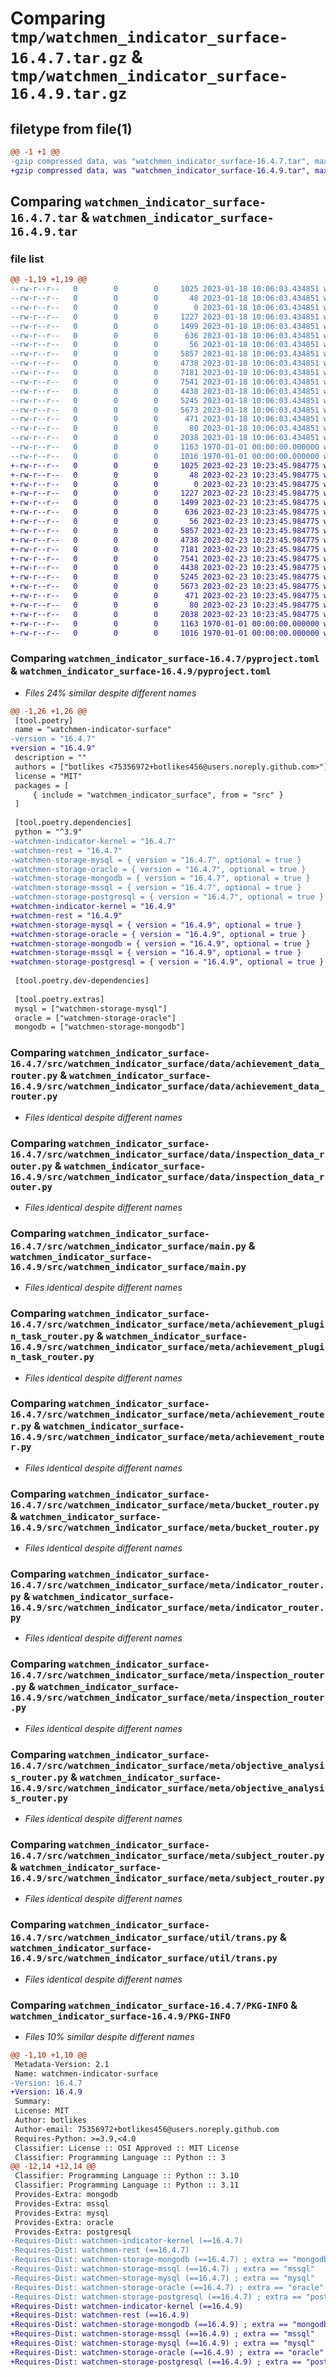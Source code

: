 # Comparing `tmp/watchmen_indicator_surface-16.4.7.tar.gz` & `tmp/watchmen_indicator_surface-16.4.9.tar.gz`

## filetype from file(1)

```diff
@@ -1 +1 @@
-gzip compressed data, was "watchmen_indicator_surface-16.4.7.tar", max compression
+gzip compressed data, was "watchmen_indicator_surface-16.4.9.tar", max compression
```

## Comparing `watchmen_indicator_surface-16.4.7.tar` & `watchmen_indicator_surface-16.4.9.tar`

### file list

```diff
@@ -1,19 +1,19 @@
--rw-r--r--   0        0        0     1025 2023-01-18 10:06:03.434851 watchmen_indicator_surface-16.4.7/pyproject.toml
--rw-r--r--   0        0        0       48 2023-01-18 10:06:03.434851 watchmen_indicator_surface-16.4.7/src/watchmen_indicator_surface/__init__.py
--rw-r--r--   0        0        0        0 2023-01-18 10:06:03.434851 watchmen_indicator_surface-16.4.7/src/watchmen_indicator_surface/data/__init__.py
--rw-r--r--   0        0        0     1227 2023-01-18 10:06:03.434851 watchmen_indicator_surface-16.4.7/src/watchmen_indicator_surface/data/achievement_data_router.py
--rw-r--r--   0        0        0     1499 2023-01-18 10:06:03.434851 watchmen_indicator_surface-16.4.7/src/watchmen_indicator_surface/data/inspection_data_router.py
--rw-r--r--   0        0        0      636 2023-01-18 10:06:03.434851 watchmen_indicator_surface-16.4.7/src/watchmen_indicator_surface/main.py
--rw-r--r--   0        0        0       56 2023-01-18 10:06:03.434851 watchmen_indicator_surface-16.4.7/src/watchmen_indicator_surface/meta/__init__.py
--rw-r--r--   0        0        0     5857 2023-01-18 10:06:03.434851 watchmen_indicator_surface-16.4.7/src/watchmen_indicator_surface/meta/achievement_plugin_task_router.py
--rw-r--r--   0        0        0     4738 2023-01-18 10:06:03.434851 watchmen_indicator_surface-16.4.7/src/watchmen_indicator_surface/meta/achievement_router.py
--rw-r--r--   0        0        0     7181 2023-01-18 10:06:03.434851 watchmen_indicator_surface-16.4.7/src/watchmen_indicator_surface/meta/bucket_router.py
--rw-r--r--   0        0        0     7541 2023-01-18 10:06:03.434851 watchmen_indicator_surface-16.4.7/src/watchmen_indicator_surface/meta/indicator_router.py
--rw-r--r--   0        0        0     4438 2023-01-18 10:06:03.434851 watchmen_indicator_surface-16.4.7/src/watchmen_indicator_surface/meta/inspection_router.py
--rw-r--r--   0        0        0     5245 2023-01-18 10:06:03.434851 watchmen_indicator_surface-16.4.7/src/watchmen_indicator_surface/meta/objective_analysis_router.py
--rw-r--r--   0        0        0     5673 2023-01-18 10:06:03.434851 watchmen_indicator_surface-16.4.7/src/watchmen_indicator_surface/meta/subject_router.py
--rw-r--r--   0        0        0      471 2023-01-18 10:06:03.434851 watchmen_indicator_surface-16.4.7/src/watchmen_indicator_surface/settings.py
--rw-r--r--   0        0        0       80 2023-01-18 10:06:03.434851 watchmen_indicator_surface-16.4.7/src/watchmen_indicator_surface/util/__init__.py
--rw-r--r--   0        0        0     2038 2023-01-18 10:06:03.434851 watchmen_indicator_surface-16.4.7/src/watchmen_indicator_surface/util/trans.py
--rw-r--r--   0        0        0     1163 1970-01-01 00:00:00.000000 watchmen_indicator_surface-16.4.7/setup.py
--rw-r--r--   0        0        0     1016 1970-01-01 00:00:00.000000 watchmen_indicator_surface-16.4.7/PKG-INFO
+-rw-r--r--   0        0        0     1025 2023-02-23 10:23:45.984775 watchmen_indicator_surface-16.4.9/pyproject.toml
+-rw-r--r--   0        0        0       48 2023-02-23 10:23:45.984775 watchmen_indicator_surface-16.4.9/src/watchmen_indicator_surface/__init__.py
+-rw-r--r--   0        0        0        0 2023-02-23 10:23:45.984775 watchmen_indicator_surface-16.4.9/src/watchmen_indicator_surface/data/__init__.py
+-rw-r--r--   0        0        0     1227 2023-02-23 10:23:45.984775 watchmen_indicator_surface-16.4.9/src/watchmen_indicator_surface/data/achievement_data_router.py
+-rw-r--r--   0        0        0     1499 2023-02-23 10:23:45.984775 watchmen_indicator_surface-16.4.9/src/watchmen_indicator_surface/data/inspection_data_router.py
+-rw-r--r--   0        0        0      636 2023-02-23 10:23:45.984775 watchmen_indicator_surface-16.4.9/src/watchmen_indicator_surface/main.py
+-rw-r--r--   0        0        0       56 2023-02-23 10:23:45.984775 watchmen_indicator_surface-16.4.9/src/watchmen_indicator_surface/meta/__init__.py
+-rw-r--r--   0        0        0     5857 2023-02-23 10:23:45.984775 watchmen_indicator_surface-16.4.9/src/watchmen_indicator_surface/meta/achievement_plugin_task_router.py
+-rw-r--r--   0        0        0     4738 2023-02-23 10:23:45.984775 watchmen_indicator_surface-16.4.9/src/watchmen_indicator_surface/meta/achievement_router.py
+-rw-r--r--   0        0        0     7181 2023-02-23 10:23:45.984775 watchmen_indicator_surface-16.4.9/src/watchmen_indicator_surface/meta/bucket_router.py
+-rw-r--r--   0        0        0     7541 2023-02-23 10:23:45.984775 watchmen_indicator_surface-16.4.9/src/watchmen_indicator_surface/meta/indicator_router.py
+-rw-r--r--   0        0        0     4438 2023-02-23 10:23:45.984775 watchmen_indicator_surface-16.4.9/src/watchmen_indicator_surface/meta/inspection_router.py
+-rw-r--r--   0        0        0     5245 2023-02-23 10:23:45.984775 watchmen_indicator_surface-16.4.9/src/watchmen_indicator_surface/meta/objective_analysis_router.py
+-rw-r--r--   0        0        0     5673 2023-02-23 10:23:45.984775 watchmen_indicator_surface-16.4.9/src/watchmen_indicator_surface/meta/subject_router.py
+-rw-r--r--   0        0        0      471 2023-02-23 10:23:45.984775 watchmen_indicator_surface-16.4.9/src/watchmen_indicator_surface/settings.py
+-rw-r--r--   0        0        0       80 2023-02-23 10:23:45.984775 watchmen_indicator_surface-16.4.9/src/watchmen_indicator_surface/util/__init__.py
+-rw-r--r--   0        0        0     2038 2023-02-23 10:23:45.984775 watchmen_indicator_surface-16.4.9/src/watchmen_indicator_surface/util/trans.py
+-rw-r--r--   0        0        0     1163 1970-01-01 00:00:00.000000 watchmen_indicator_surface-16.4.9/setup.py
+-rw-r--r--   0        0        0     1016 1970-01-01 00:00:00.000000 watchmen_indicator_surface-16.4.9/PKG-INFO
```

### Comparing `watchmen_indicator_surface-16.4.7/pyproject.toml` & `watchmen_indicator_surface-16.4.9/pyproject.toml`

 * *Files 24% similar despite different names*

```diff
@@ -1,26 +1,26 @@
 [tool.poetry]
 name = "watchmen-indicator-surface"
-version = "16.4.7"
+version = "16.4.9"
 description = ""
 authors = ["botlikes <75356972+botlikes456@users.noreply.github.com>"]
 license = "MIT"
 packages = [
     { include = "watchmen_indicator_surface", from = "src" }
 ]
 
 [tool.poetry.dependencies]
 python = "^3.9"
-watchmen-indicator-kernel = "16.4.7"
-watchmen-rest = "16.4.7"
-watchmen-storage-mysql = { version = "16.4.7", optional = true }
-watchmen-storage-oracle = { version = "16.4.7", optional = true }
-watchmen-storage-mongodb = { version = "16.4.7", optional = true }
-watchmen-storage-mssql = { version = "16.4.7", optional = true }
-watchmen-storage-postgresql = { version = "16.4.7", optional = true }
+watchmen-indicator-kernel = "16.4.9"
+watchmen-rest = "16.4.9"
+watchmen-storage-mysql = { version = "16.4.9", optional = true }
+watchmen-storage-oracle = { version = "16.4.9", optional = true }
+watchmen-storage-mongodb = { version = "16.4.9", optional = true }
+watchmen-storage-mssql = { version = "16.4.9", optional = true }
+watchmen-storage-postgresql = { version = "16.4.9", optional = true }
 
 [tool.poetry.dev-dependencies]
 
 [tool.poetry.extras]
 mysql = ["watchmen-storage-mysql"]
 oracle = ["watchmen-storage-oracle"]
 mongodb = ["watchmen-storage-mongodb"]
```

### Comparing `watchmen_indicator_surface-16.4.7/src/watchmen_indicator_surface/data/achievement_data_router.py` & `watchmen_indicator_surface-16.4.9/src/watchmen_indicator_surface/data/achievement_data_router.py`

 * *Files identical despite different names*

### Comparing `watchmen_indicator_surface-16.4.7/src/watchmen_indicator_surface/data/inspection_data_router.py` & `watchmen_indicator_surface-16.4.9/src/watchmen_indicator_surface/data/inspection_data_router.py`

 * *Files identical despite different names*

### Comparing `watchmen_indicator_surface-16.4.7/src/watchmen_indicator_surface/main.py` & `watchmen_indicator_surface-16.4.9/src/watchmen_indicator_surface/main.py`

 * *Files identical despite different names*

### Comparing `watchmen_indicator_surface-16.4.7/src/watchmen_indicator_surface/meta/achievement_plugin_task_router.py` & `watchmen_indicator_surface-16.4.9/src/watchmen_indicator_surface/meta/achievement_plugin_task_router.py`

 * *Files identical despite different names*

### Comparing `watchmen_indicator_surface-16.4.7/src/watchmen_indicator_surface/meta/achievement_router.py` & `watchmen_indicator_surface-16.4.9/src/watchmen_indicator_surface/meta/achievement_router.py`

 * *Files identical despite different names*

### Comparing `watchmen_indicator_surface-16.4.7/src/watchmen_indicator_surface/meta/bucket_router.py` & `watchmen_indicator_surface-16.4.9/src/watchmen_indicator_surface/meta/bucket_router.py`

 * *Files identical despite different names*

### Comparing `watchmen_indicator_surface-16.4.7/src/watchmen_indicator_surface/meta/indicator_router.py` & `watchmen_indicator_surface-16.4.9/src/watchmen_indicator_surface/meta/indicator_router.py`

 * *Files identical despite different names*

### Comparing `watchmen_indicator_surface-16.4.7/src/watchmen_indicator_surface/meta/inspection_router.py` & `watchmen_indicator_surface-16.4.9/src/watchmen_indicator_surface/meta/inspection_router.py`

 * *Files identical despite different names*

### Comparing `watchmen_indicator_surface-16.4.7/src/watchmen_indicator_surface/meta/objective_analysis_router.py` & `watchmen_indicator_surface-16.4.9/src/watchmen_indicator_surface/meta/objective_analysis_router.py`

 * *Files identical despite different names*

### Comparing `watchmen_indicator_surface-16.4.7/src/watchmen_indicator_surface/meta/subject_router.py` & `watchmen_indicator_surface-16.4.9/src/watchmen_indicator_surface/meta/subject_router.py`

 * *Files identical despite different names*

### Comparing `watchmen_indicator_surface-16.4.7/src/watchmen_indicator_surface/util/trans.py` & `watchmen_indicator_surface-16.4.9/src/watchmen_indicator_surface/util/trans.py`

 * *Files identical despite different names*

### Comparing `watchmen_indicator_surface-16.4.7/PKG-INFO` & `watchmen_indicator_surface-16.4.9/PKG-INFO`

 * *Files 10% similar despite different names*

```diff
@@ -1,10 +1,10 @@
 Metadata-Version: 2.1
 Name: watchmen-indicator-surface
-Version: 16.4.7
+Version: 16.4.9
 Summary: 
 License: MIT
 Author: botlikes
 Author-email: 75356972+botlikes456@users.noreply.github.com
 Requires-Python: >=3.9,<4.0
 Classifier: License :: OSI Approved :: MIT License
 Classifier: Programming Language :: Python :: 3
@@ -12,14 +12,14 @@
 Classifier: Programming Language :: Python :: 3.10
 Classifier: Programming Language :: Python :: 3.11
 Provides-Extra: mongodb
 Provides-Extra: mssql
 Provides-Extra: mysql
 Provides-Extra: oracle
 Provides-Extra: postgresql
-Requires-Dist: watchmen-indicator-kernel (==16.4.7)
-Requires-Dist: watchmen-rest (==16.4.7)
-Requires-Dist: watchmen-storage-mongodb (==16.4.7) ; extra == "mongodb"
-Requires-Dist: watchmen-storage-mssql (==16.4.7) ; extra == "mssql"
-Requires-Dist: watchmen-storage-mysql (==16.4.7) ; extra == "mysql"
-Requires-Dist: watchmen-storage-oracle (==16.4.7) ; extra == "oracle"
-Requires-Dist: watchmen-storage-postgresql (==16.4.7) ; extra == "postgresql"
+Requires-Dist: watchmen-indicator-kernel (==16.4.9)
+Requires-Dist: watchmen-rest (==16.4.9)
+Requires-Dist: watchmen-storage-mongodb (==16.4.9) ; extra == "mongodb"
+Requires-Dist: watchmen-storage-mssql (==16.4.9) ; extra == "mssql"
+Requires-Dist: watchmen-storage-mysql (==16.4.9) ; extra == "mysql"
+Requires-Dist: watchmen-storage-oracle (==16.4.9) ; extra == "oracle"
+Requires-Dist: watchmen-storage-postgresql (==16.4.9) ; extra == "postgresql"
```

